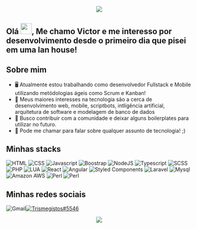 ## 
<p align="center">
	<img src="https://external-content.duckduckgo.com/iu/?u=https%3A%2F%2Fmedia1.giphy.com%2Fmedia%2Fl3q2XB76CaWPggiNW%2Fgiphy.gif&f=1&nofb=1" />
</p>

## Olá <img src="https://media.giphy.com/media/PhE9yZiXP0tGgK3vcP/giphy.gif" width="30px">, Me chamo Victor e me interesso por desenvolvimento desde o primeiro dia que pisei em uma lan house!

## Sobre mim

- 🖥️ Atualmente estou trabalhando como desenvolvedor Fullstack e Mobile utilizando metódologias ágeis como Scrum e Kanban!
- 📖 Meus maiores interesses na tecnologia são a cerca de desenvolvimento web, mobile, scriptbots, intligência artificial, arquitetura de software e modelagem de banco de dados
- 🎨 Busco contribuir com a comunidade e deixar alguns boilerplates para utilizar no futuro.
- 💬 Pode me chamar para falar sobre qualquer assunto de tecnologia! ;)

## Minhas stacks

<img src="https://img.shields.io/badge/HTML5-E34F26?style=for-the-badge&logo=html5&logoColor=white" alt="HTML" /> <img src="https://img.shields.io/badge/CSS3-1572B6?style=for-the-badge&logo=css3&logoColor=white" alt="CSS" /> <img src="https://img.shields.io/badge/JavaScript-F7DF1E?style=for-the-badge&logo=javascript&logoColor=black" alt="Javascript" /> 
<img src="https://img.shields.io/badge/Bootstrap-563D7C?style=for-the-badge&logo=bootstrap&logoColor=white" alt="Boostrap" /> 
<img src="https://img.shields.io/badge/Node.js-43853D?style=for-the-badge&logo=node.js&logoColor=white" alt="NodeJS" /> 
<img src="https://img.shields.io/badge/TypeScript-007ACC?style=for-the-badge&logo=typescript&logoColor=white" alt="Typescript" /> 
<img src="https://img.shields.io/badge/Sass-CC6699?style=for-the-badge&logo=sass&logoColor=white" alt="SCSS" /> 
<img src="https://img.shields.io/badge/PHP-777BB4?style=for-the-badge&logo=php&logoColor=white" alt="PHP" /> 
<img src="https://img.shields.io/badge/Lua-2C2D72?style=for-the-badge&logo=lua&logoColor=white" alt="LUA" /> 
<img src="https://img.shields.io/badge/React-20232A?style=for-the-badge&logo=react&logoColor=61DAFB" alt="React" /> 
<img src="https://img.shields.io/badge/Angular-DD0031?style=for-the-badge&logo=angular&logoColor=white" alt="Angular" /> 
<img src="https://img.shields.io/badge/styled--components-DB7093?style=for-the-badge&logo=styled-components&logoColor=white" alt="Styled Components" /> 
<img src="https://img.shields.io/badge/Laravel-FF2D20?style=for-the-badge&logo=laravel&logoColor=white" alt="Laravel" /> 
<img src="https://img.shields.io/badge/MySQL-00000F?style=for-the-badge&logo=mysql&logoColor=white" alt="Mysql" /> 
<img src="https://img.shields.io/badge/Amazon_AWS-232F3E?style=for-the-badge&logo=amazon-aws&logoColor=white" alt="Amazon AWS" /> 
<img src="https://img.shields.io/badge/Perl-39457E?style=for-the-badge&logo=perl&logoColor=white" alt="Perl" />
<img src="https://img.shields.io/badge/Shell_Script-121011?style=for-the-badge&logo=gnu-bash&logoColor=white" alt="Perl" />


## Minhas redes sociais

<img src="https://img.shields.io/badge/Gmail-D14836?style=for-the-badge&logo=gmail&logoColor=white" alt="Gmail" /><a href="#Trismegistos#5546"><img src="https://img.shields.io/badge/Discord-7289DA?style=for-the-badge&logo=discord&logoColor=white" alt="Trismegistos#5546" /></a>

<div align="center">
	<img src="https://github-readme-stats.vercel.app/api/top-langs/?username=devops-victor&theme=blue-green" />
</div>
